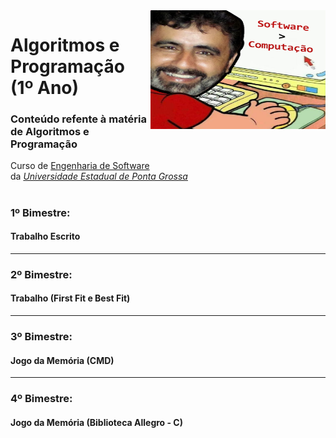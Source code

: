 <img align="right" width="280" height="190" src="https://github.com/eduschadesoares/algoritmosEProgramacao/blob/master/Media/software.png">

# Algoritmos e Programação (1º Ano) 

### Conteúdo refente à matéria de Algoritmos e Programação
Curso de [Engenharia de Software](http://www.uepg.br/catalogo/cursos/2016/bachareleminformatica.pdf) da&nbsp;*[Universidade&nbsp;Estadual&nbsp;de&nbsp;Ponta&nbsp;Grossa](https://portal.uepg.br/)*

#

### 1º Bimestre:
#### Trabalho Escrito

-----

### 2º Bimestre:
#### Trabalho (First Fit e Best Fit)

-----

### 3º Bimestre:
#### Jogo da Memória (CMD)

-----

### 4º Bimestre:
#### Jogo da Memória (Biblioteca Allegro - C)

